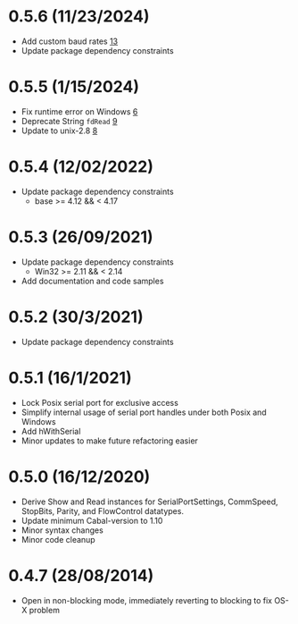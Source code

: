 0.5.6 (11/23/2024)
==================
* Add custom baud rates [13](https://github.com/standardsemiconductor/serialport/pull/13)
* Update package dependency constraints

0.5.5 (1/15/2024)
=================
* Fix runtime error on Windows [6](https://github.com/standardsemiconductor/serialport/pull/6)
* Deprecate String `fdRead` [9](https://github.com/standardsemiconductor/serialport/pull/9)
* Update to unix-2.8 [8](https://github.com/standardsemiconductor/serialport/pull/8)

0.5.4 (12/02/2022)
==================
* Update package dependency constraints
    * base >= 4.12 && < 4.17

0.5.3 (26/09/2021)
==================
* Update package dependency constraints
    * Win32 >= 2.11 && < 2.14
* Add documentation and code samples

0.5.2 (30/3/2021)
=================
* Update package dependency constraints

0.5.1 (16/1/2021)
=================
* Lock Posix serial port for exclusive access
* Simplify internal usage of serial port handles under both Posix and Windows
* Add hWithSerial
* Minor updates to make future refactoring easier

0.5.0 (16/12/2020)
==================
* Derive Show and Read instances for SerialPortSettings, CommSpeed, StopBits, Parity, and FlowControl datatypes.
* Update minimum Cabal-version to 1.10
* Minor syntax changes
* Minor code cleanup

0.4.7 (28/08/2014)
================

* Open in non-blocking mode, immediately reverting to blocking to fix OS-X problem
